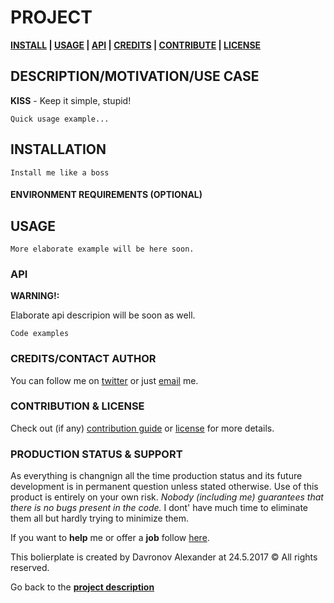 <!-- [![Image caption](/project.logo.jpg)](#) -->

# PROJECT
**[INSTALL][i] | [USAGE][u] | [API][a] | [CREDITS][c] | [CONTRIBUTE][cpl] | [LICENSE][cpl]**

## DESCRIPTION/MOTIVATION/USE CASE
[d]: #descriptionmotivationuse-case
**KISS** - Keep it simple, stupid!

```
Quick usage example...
```


## INSTALLATION

[i]: #installation 'Installation guide'

```
Install me like a boss
```

#### ENVIRONMENT REQUIREMENTS (OPTIONAL)


## USAGE
[u]: #usage 'Module usage'
```
More elaborate example will be here soon.
```


### API
[a]: #api 'Module\'s API description'
**WARNING!:**

Elaborate api descripion will be soon as well.
```
Code examples
```

### CREDITS/CONTACT AUTHOR
[c]: #creditscontact-author 'Credits & author\'s contacts info '
You can follow me on [twitter](https://twitter.com/biteofpie) or just [email](mailto:al.neodim@gmail.com) me.

### CONTRIBUTION & LICENSE
[cpl]:#contribution--license 'Contribution guide, usage in production status & license info'

Check out (if any) <a href='/CONTRIBUTION'>contribution guide</a> or <a href='/LICENSE'>license</a> for more details.

### PRODUCTION STATUS & SUPPORT
[pb]: #production-status--support 'Production use disclaimer & support info'


As everything is changnign all the time production status and its future development is in permanent question unless stated otherwise.
Use of this product is entirely on your own risk. *Nobody (including me) guarantees that there is no bugs present in the code.*
I dont' have much time to eliminate them all but hardly trying to minimize them.

If you want to **help** me or offer a **job** follow [here][c].

This bolierplate is created by Davronov Alexander at 24.5.2017 © All rights reserved.  

Go back to the **[project description][d]**
